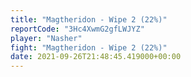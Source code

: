 ```yaml
---
title: "Magtheridon - Wipe 2 (22%)"
reportCode: "3Hc4XwmG2gfLWJYZ"
player: "Nasher"
fight: "Magtheridon - Wipe 2 (22%)"
date: 2021-09-26T21:48:45.419000+00:00
---
```

